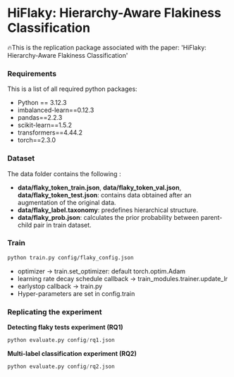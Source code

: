 # HiFlaky: Hierarchy-Aware Flakiness Classification

🔥This is the replication package associated with the paper: 'HiFlaky: Hierarchy-Aware Flakiness Classification'

### Requirements

This is a list of all required python packages:

- Python == 3.12.3
- imbalanced-learn==0.12.3
- pandas==2.2.3
- scikit-learn==1.5.2
- transformers==4.44.2
- torch==2.3.0


### Dataset

The data folder contains the following :

* **data/flaky_token_train.json**, **data/flaky_token_val.json**, **data/flaky_token_test.json**: contains data obtained after an augmentation of the original data. 
* **data/flaky_label.taxonomy**: predefines hierarchical structure. 
* **data/flaky_prob.json**: calculates the prior probability between parent-child pair in train dataset.

### Train

```bash
python train.py config/flaky_config.json
```

+ optimizer -> train.set_optimizer: default torch.optim.Adam
+ learning rate decay schedule callback -> train_modules.trainer.update_lr
+ earlystop callback -> train.py 
+ Hyper-parameters are set in config.train

### Replicating the experiment

**Detecting flaky tests experiment (RQ1)**

```python
python evaluate.py config/rq1.json
```

**Multi-label classification experiment (RQ2)**

```python
python evaluate.py config/rq2.json
```

